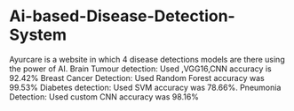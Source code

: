 # Ai-based-Disease-Detection-System
Ayurcare is a website in which 4 disease detections models are there using the power of AI. Brain Tumour detection: Used ,VGG16,CNN accuracy is 92.42% Breast Cancer Detection: Used Random Forest accuracy was 99.53% Diabetes detection: Used SVM accuracy was 78.66%. Pneumonia Detection: Used custom CNN accuracy was 98.16%
